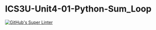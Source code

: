 # ICS3U-Unit4-01-Python-Sum_Loop

[![GitHub's Super Linter](https://github.com/Rodas-Nega1/ICS3U-Unit4-01-Python-Sum_Loop/workflows/GitHub's%20Super%20Linter/badge.svg)](https://github.com/Rodas-Nega1/ICS3U-Unit4-01-Python-Sum_Loop/actions)
